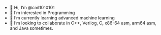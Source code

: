 - 👋 Hi, I’m @cml1010101
- 👀 I’m interested in Programming
- 🌱 I’m currently learning advanced machine learning
- 💞️ I’m looking to collaborate in C++, Verilog, C, x86-64 asm, arm64 asm, and Java sometimes.

<!---
cml1010101/cml1010101 is a ✨ special ✨ repository because its `README.md` (this file) appears on your GitHub profile.
You can click the Preview link to take a look at your changes.
--->
